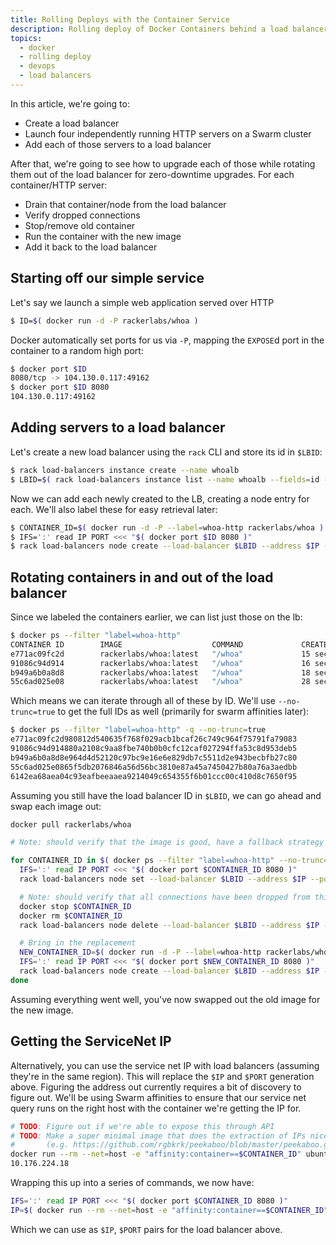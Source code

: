```yaml
---
title: Rolling Deploys with the Container Service
description: Rolling deploy of Docker Containers behind a load balancer
topics:
  - docker
  - rolling deploy
  - devops
  - load balancers
---
```


In this article, we're going to:

* Create a load balancer
* Launch four independently running HTTP servers on a Swarm cluster
* Add each of those servers to a load balancer

After that, we're going to see how to upgrade each of those while rotating them out of the load balancer for zero-downtime upgrades. For each container/HTTP server:

* Drain that container/node from the load balancer
* Verify dropped connections
* Stop/remove old container
* Run the container with the new image
* Add it back to the load balancer


## Starting off our simple service

Let's say we launch a simple web application served over HTTP

```bash
$ ID=$( docker run -d -P rackerlabs/whoa )
```

Docker automatically set ports for us via `-P`, mapping the `EXPOSE`d port in the container to a random high port:

```bash
$ docker port $ID
8080/tcp -> 104.130.0.117:49162
$ docker port $ID 8080
104.130.0.117:49162
```

## Adding servers to a load balancer

Let's create a new load balancer using the `rack` CLI and store its id in `$LBID`:

```bash
$ rack load-balancers instance create --name whoalb
$ LBID=$( rack load-balancers instance list --name whoalb --fields=id --no-header )
```

Now we can add each newly created to the LB, creating a node entry for each. We'll also label these for easy retrieval later:

```bash
$ CONTAINER_ID=$( docker run -d -P --label=whoa-http rackerlabs/whoa )
$ IFS=':' read IP PORT <<< "$( docker port $ID 8080 )"
$ rack load-balancers node create --load-balancer $LBID --address $IP --port $PORT
```

## Rotating containers in and out of the load balancer

Since we labeled the containers earlier, we can list just those on the lb:

```bash
$ docker ps --filter "label=whoa-http"
CONTAINER ID        IMAGE                    COMMAND             CREATED              STATUS              PORTS                          NAMES
e771ac09fc2d        rackerlabs/whoa:latest   "/whoa"             15 seconds ago       Up 11 seconds       104.130.0.83:49155->8080/tcp   ca30823e-3544-474e-9886-ede2984719c3-n2/furious_almeida
91086c94d914        rackerlabs/whoa:latest   "/whoa"             16 seconds ago       Up 12 seconds       104.130.0.82:49156->8080/tcp   ca30823e-3544-474e-9886-ede2984719c3-n1/goofy_sammet
b949a6b0a8d8        rackerlabs/whoa:latest   "/whoa"             18 seconds ago       Up 14 seconds       104.130.0.83:49154->8080/tcp   ca30823e-3544-474e-9886-ede2984719c3-n2/reverent_lovelace
55c6ad025e08        rackerlabs/whoa:latest   "/whoa"             28 seconds ago       Up 24 seconds       104.130.0.82:49155->8080/tcp   ca30823e-3544-474e-9886-ede2984719c3-n1/determined_torvalds
```

Which means we can iterate through all of these by ID. We'll use `--no-trunc=true` to get the full IDs as well (primarily for swarm affinities later):

```bash
$ docker ps --filter "label=whoa-http" -q --no-trunc=true
e771ac09fc2d980812d540635f768f029acb1bcaf26c749c964f75791fa79083
91086c94d914880a2108c9aa8fbe740b0b0cfc12caf027294ffa53c8d953deb5
b949a6b0a8d8e964d4d52120c97bc9e16e6e829db7c5511d2e943becbfb27c80
55c6ad025e0865f5db2076846a56d56bc3810e87a45a7450427b80a76a3aedbb
6142ea68aea04c93eafbeeaaea9214049c654355f6b01ccc00c410d8c7650f95
```

Assuming you still have the load balancer ID in `$LBID`, we can go ahead and swap each image out:

```bash
docker pull rackerlabs/whoa

# Note: should verify that the image is good, have a fallback strategy

for CONTAINER_ID in $( docker ps --filter "label=whoa-http" --no-trunc=true ); do
  IFS=':' read IP PORT <<< "$( docker port $CONTAINER_ID 8080 )"
  rack load-balancers node set --load-balancer $LBID --address $IP --port $PORT --condition "draining"

  # Note: should verify that all connections have been dropped from this container
  docker stop $CONTAINER_ID
  docker rm $CONTAINER_ID
  rack load-balancers node delete --load-balancer $LBID --address $IP --port $PORT

  # Bring in the replacement
  NEW_CONTAINER_ID=$( docker run -d -P --label=whoa-http rackerlabs/whoa )
  IFS=':' read IP PORT <<< "$( docker port $NEW_CONTAINER_ID 8080 )"
  rack load-balancers node create --load-balancer $LBID --address $IP --port $PORT
done
```

Assuming everything went well, you've now swapped out the old image for the new image.

## Getting the ServiceNet IP

Alternatively, you can use the service net IP with load balancers (assuming they're in the same region). This will replace the `$IP` and `$PORT` generation above. Figuring the address out currently requires a bit of discovery to figure out. We'll be using Swarm affinities to ensure that our service net query runs on the right host with the container we're getting the IP for.

```bash
# TODO: Figure out if we're able to expose this through API
# TODO: Make a super minimal image that does the extraction of IPs nicely
#       (e.g. https://github.com/rgbkrk/peekaboo/blob/master/peekaboo.go#L98-L147)
docker run --rm --net=host -e "affinity:container==$CONTAINER_ID" ubuntu sh -c "ip addr show eth1 | grep -Po 'inet \K[\d.]+'"
10.176.224.18
```

Wrapping this up into a series of commands, we now have:

```bash
IFS=':' read IP PORT <<< "$( docker port $CONTAINER_ID 8080 )"
IP=$( docker run --rm --net=host -e "affinity:container==$CONTAINER_ID" ubuntu sh -c "ip addr show eth1 | grep -Po 'inet \K[\d.]+'" )
```

Which we can use as `$IP`, `$PORT` pairs for the load balancer above.
